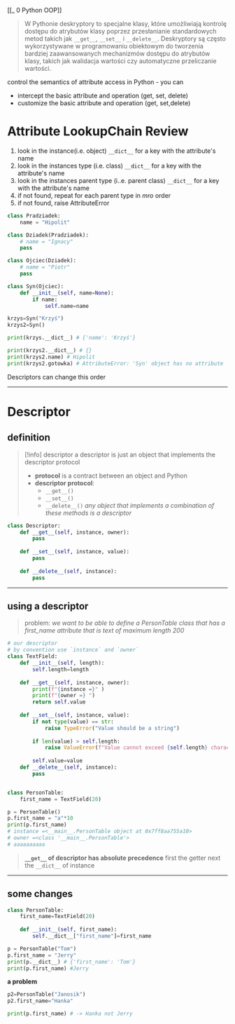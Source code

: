 [[_ 0 Python OOP]]

> W Pythonie deskryptory to specjalne klasy, które umożliwiają kontrolę dostępu do atrybutów klasy poprzez przesłanianie standardowych metod takich jak `__get__`, `__set__` i `__delete__`. Deskryptory są często wykorzystywane w programowaniu obiektowym do tworzenia bardziej zaawansowanych mechanizmów dostępu do atrybutów klasy, takich jak walidacja wartości czy automatyczne przeliczanie wartości.

control the semantics of attribute access in Python - you can
- intercept  the basic attribute and operation  (get, set, delete)
- customize the basic attribute and operation (get, set,delete)

# Attribute LookupChain Review
1. look in the instance(i.e. object) `__dict__` for a key with the attribute's name
2. look in the instances type (i.e. class) `__dict__` for a key with the attribute's name
3. look in the instances parent type (i..e. parent class) `__dict__` for a key with the attribute's name
4. if not found, repeat for each parent type in *mro* order
5. if not found, raise AttributeError

```python
class Pradziadek:
    name = "Hipolit"

class Dziadek(Pradziadek):
    # name = "Ignacy"
    pass

class Ojciec(Dziadek):
    # name = "Piotr"
    pass

class Syn(Ojciec):
    def __init__(self, name=None):
        if name:
            self.name=name

krzys=Syn("Krzyś")
krzys2=Syn()

print(krzys.__dict__) # {'name': 'Krzyś'}

print(krzys2.__dict__) # {}
print(krzys2.name) # Hipolit
print(krzys2.gotowka) # AttributeError: 'Syn' object has no attribute 'gotowka'
```

Descriptors can change this order

---
# Descriptor

## definition
>[!info] descriptor
>a descriptor is just an object that implements the descriptor protocol
>- **protocol** is a contract between an object and Python
>- **descriptor protocol**:
>	- `__get__()`
>	- `__set__()`
>	- `__delete__()`
>*any object that implements a combination of these methods is a descriptor*



```python
class Descriptor:
    def __get__(self, instance, owner):
        pass
    
    def __set__(self, instance, value):
        pass
    
    def __delete__(self, instance):
        pass
```

---
## using a descriptor
> problem:
> *we want to be able to define a PersonTable class that has a first_name attribute that is text of maximum length 200*



```python
# our descriptor
# by convention use `instance` and `owner`
class TextField:
    def __init__(self, length):
        self.length=length
    
    def __get__(self, instance, owner):
	    print(f"{instance =}" )
        print(f"{owner =} ")
        return self.value
    
    def __set__(self, instance, value):
        if not type(value) == str:
            raise TypeError("Value should be a string")
        
        if len(value) > self.length:
            raise ValueError(f"Value cannot exceed {self.length} charachers")
    
        self.value=value
    def __delete__(self, instance):
        pass


class PersonTable:
    first_name = TextField(20)

p = PersonTable()
p.first_name = "a"*10
print(p.first_name)
# instance =<__main__.PersonTable object at 0x7ff8aa755a10>
# owner =<class '__main__.PersonTable'> 
# aaaaaaaaaa

```


> 
> **`__get__`  of descriptor has absolute precedence**
> first the getter next the `__dict__` of instance


-----------
## some changes
```python
class PersonTable:
    first_name=TextField(20)
    
    def __init__(self, first_name):
        self.__dict__["first_name"]=first_name

p = PersonTable("Tom")
p.first_name = "Jerry"
print(p.__dict__) # {'first_name': 'Tom'}
print(p.first_name) #Jerry
```

**a problem**
```python
p2=PersonTable("Janosik")
p2.first_name="Hanka"

print(p.first_name) # -> Hanka not Jerry

```





























